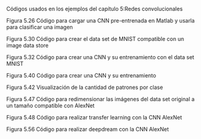 
Códigos usados en los ejemplos del capítulo 5:Redes convolucionales

Figura  5.26 Código para cargar una CNN pre-entrenada en Matlab y usarla para clasificar una imagen

Figura  5.30 Código para crear el data set de MNIST compatible con un image data store

Figura  5.32 Código para crear una CNN y su entrenamiento con el data set MNIST

Figura  5.40 Código para crear una CNN y su entrenamiento

Figura  5.42 Visualización de la cantidad de patrones por clase

Figura  5.47 Código para redimensionar las imágenes del data set original a un tamaño compatible con AlexNet

Figura  5.48 Código para realizar transfer learning con la CNN AlexNet

Figura  5.56 Código para realizar deepdream con la CNN AlexNet
